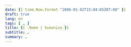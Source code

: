 ```yaml
---
date: {{ time.Now.Format "2006-01-02T15:04:05Z07:00" }}
draft: true
lang: en
tags: [ … ]
title: {{ .Name | humanize }}
subtitle: …
summary: …
---
```


